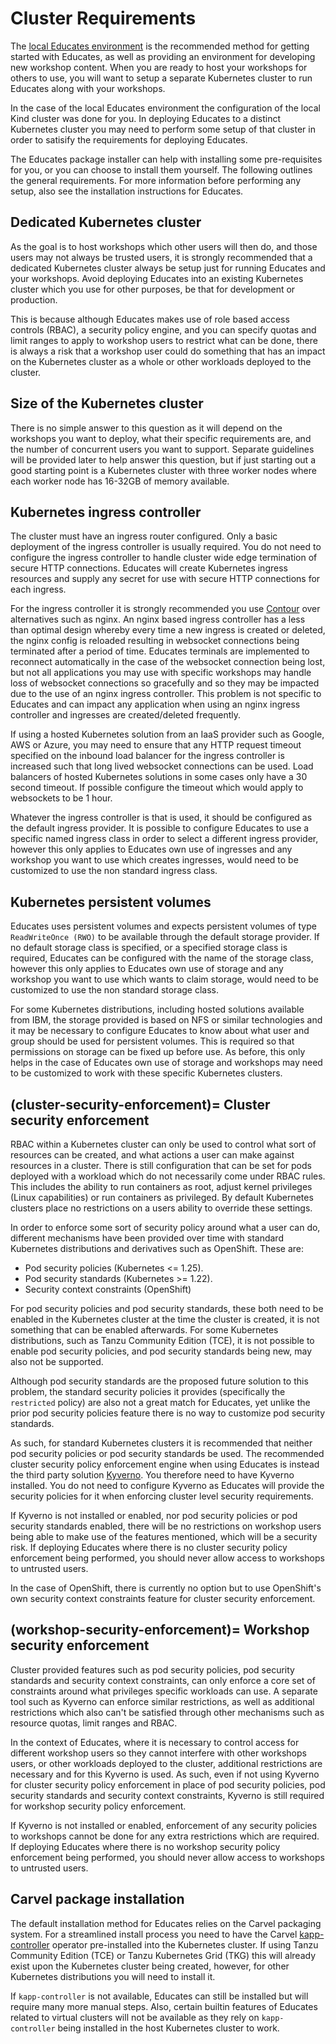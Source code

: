 Cluster Requirements
====================

The [local Educates environment](quick-start-guide) is the recommended method for getting started with Educates, as well as providing an environment for developing new workshop content. When you are ready to host your workshops for others to use, you will want to setup a separate Kubernetes cluster to run Educates along with your workshops.

In the case of the local Educates environment the configuration of the local Kind cluster was done for you. In deploying Educates to a distinct Kubernetes cluster you may need to perform some setup of that cluster in order to satisify the requirements for deploying Educates.

The Educates package installer can help with installing some pre-requisites for you, or you can choose to install them yourself. The following outlines the general requirements. For more information before performing any setup, also see the installation instructions for Educates.

Dedicated Kubernetes cluster
----------------------------

As the goal is to host workshops which other users will then do, and those users may not always be trusted users, it is strongly recommended that a dedicated Kubernetes cluster always be setup just for running Educates and your workshops. Avoid deploying Educates into an existing Kubernetes cluster which you use for other purposes, be that for development or production.

This is because although Educates makes use of role based access controls (RBAC), a security policy engine, and you can specify quotas and limit ranges to apply to workshop users to restrict what can be done, there is always a risk that a workshop user could do something that has an impact on the Kubernetes cluster as a whole or other workloads deployed to the cluster.

Size of the Kubernetes cluster
------------------------------

There is no simple answer to this question as it will depend on the workshops you want to deploy, what their specific requirements are, and the number of concurrent users you want to support. Separate guidelines will be provided later to help answer this question, but if just starting out a good starting point is a Kubernetes cluster with three worker nodes where each worker node has 16-32GB of memory available.

Kubernetes ingress controller
-----------------------------

The cluster must have an ingress router configured. Only a basic deployment of the ingress controller is usually required. You do not need to configure the ingress controller to handle cluster wide edge termination of secure HTTP connections. Educates will create Kubernetes ingress resources and supply any secret for use with secure HTTP connections for each ingress.

For the ingress controller it is strongly recommended you use [Contour](https://projectcontour.io/) over alternatives such as nginx. An nginx based ingress controller has a less than optimal design whereby every time a new ingress is created or deleted, the nginx config is reloaded resulting in websocket connections being terminated after a period of time. Educates terminals are implemented to reconnect automatically in the case of the websocket connection being lost, but not all applications you may use with specific workshops may handle loss of websocket connections so gracefully and so they may be impacted due to the use of an nginx ingress controller. This problem is not specific to Educates and can impact any application when using an nginx ingress controller and ingresses are created/deleted frequently.

If using a hosted Kubernetes solution from an IaaS provider such as Google, AWS or Azure, you may need to ensure that any HTTP request timeout specified on the inbound load balancer for the ingress controller is increased such that long lived websocket connections can be used. Load balancers of hosted Kubernetes solutions in some cases only have a 30 second timeout. If possible configure the timeout which would apply to websockets to be 1 hour.

Whatever the ingress controller is that is used, it should be configured as the default ingress provider. It is possible to configure Educates to use a specific named ingress class in order to select a different ingress provider, however this only applies to Educates own use of ingresses and any workshop you want to use which creates ingresses, would need to be customized to use the non standard ingress class.

Kubernetes persistent volumes
-----------------------------

Educates uses persistent volumes and expects persistent volumes of type ``ReadWriteOnce (RWO)`` to be available through the default storage provider. If no default storage class is specified, or a specified storage class is required, Educates can be configured with the name of the storage class, however this only applies to Educates own use of storage and any workshop you want to use which wants to claim storage, would need to be customized to use the non standard storage class.

For some Kubernetes distributions, including hosted solutions available from IBM, the storage provided is based on NFS or similar technologies and it may be necessary to configure Educates to know about what user and group should be used for persistent volumes. This is required so that permissions on storage can be fixed up before use. As before, this only helps in the case of Educates own use of storage and workshops may need to be customized to work with these specific Kubernetes clusters.

(cluster-security-enforcement)=
Cluster security enforcement
----------------------------

RBAC within a Kubernetes cluster can only be used to control what sort of resources can be created, and what actions a user can make against resources in a cluster. There is still configuration that can be set for pods deployed with a workload which do not necessarily come under RBAC rules. This includes the ability to run containers as root, adjust kernel privileges (Linux capabilities) or run containers as privileged. By default Kubernetes clusters place no restrictions on a users ability to override these settings.

In order to enforce some sort of security policy around what a user can do, different mechanisms have been provided over time with standard Kubernetes distributions and derivatives such as OpenShift. These are:

* Pod security policies (Kubernetes <= 1.25).
* Pod security standards (Kubernetes >= 1.22).
* Security context constraints (OpenShift)

For pod security policies and pod security standards, these both need to be enabled in the Kubernetes cluster at the time the cluster is created, it is not something that can be enabled afterwards. For some Kubernetes distributions, such as Tanzu Community Edition (TCE), it is not possible to enable pod security policies, and pod security standards being new, may also not be supported.

Although pod security standards are the proposed future solution to this problem, the standard security policies it provides (specifically the ``restricted`` policy) are also not a great match for Educates, yet unlike the prior pod security policies feature there is no way to customize pod security standards.

As such, for standard Kubernetes clusters it is recommended that neither pod security policies or pod security standards be used. The recommended cluster security policy enforcement engine when using Educates is instead the third party solution [Kyverno](https://kyverno.io/). You therefore need to have Kyverno installed. You do not need to configure Kyverno as Educates will provide the security policies for it when enforcing cluster level security requirements.

If Kyverno is not installed or enabled, nor pod security policies or pod security standards enabled, there will be no restrictions on workshop users being able to make use of the features mentioned, which will be a security risk. If deploying Educates where there is no cluster security policy enforcement being performed, you should never allow access to workshops to untrusted users.

In the case of OpenShift, there is currently no option but to use OpenShift's own security context constraints feature for cluster security enforcement.

(workshop-security-enforcement)=
Workshop security enforcement
-----------------------------

Cluster provided features such as pod security policies, pod security standards and security context constraints, can only enforce a core set of constraints around what privileges specific workloads can use. A separate tool such as Kyverno can enforce similar restrictions, as well as additional restrictions which also can't be satisfied through other mechanisms such as resource quotas, limit ranges and RBAC.

In the context of Educates, where it is necessary to control access for different workshop users so they cannot interfere with other workshops users, or other workloads deployed to the cluster, additional restrictions are necessary and for this Kyverno is used. As such, even if not using Kyverno for cluster security policy enforcement in place of pod security policies, pod security standards and security context constraints, Kyverno is still required for workshop security policy enforcement.

If Kyverno is not installed or enabled, enforcement of any security policies to workshops cannot be done for any extra restrictions which are required. If deploying Educates where there is no workshop security policy enforcement being performed, you should never allow access to workshops to untrusted users.

Carvel package installation
---------------------------

The default installation method for Educates relies on the Carvel packaging system. For a streamlined install process you need to have the Carvel [kapp-controller](https://carvel.dev/kapp-controller/) operator pre-installed into the Kubernetes cluster. If using Tanzu Community Edition (TCE) or Tanzu Kubernetes Grid (TKG) this will already exist upon the Kubernetes cluster being created, however, for other Kubernetes distributions you will need to install it.

If ``kapp-controller`` is not available, Educates can still be installed but will require many more manual steps. Also, certain builtin features of Educates related to virtual clusters will not be available as they rely on ``kapp-controller`` being installed in the host Kubernetes cluster to work.
